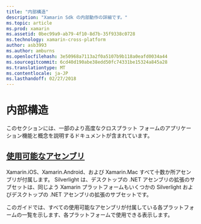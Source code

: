 ```yaml
---
title: "内部構造"
description: "Xamarin Sdk の内部動作の詳細です。"
ms.topic: article
ms.prod: xamarin
ms.assetid: 0bec99a9-ab79-4f10-8d7b-35f9338c0728
ms.technology: xamarin-cross-platform
author: asb3993
ms.author: amburns
ms.openlocfilehash: 3e50968a7113a2f0a5107b9b118a0eafd0034a44
ms.sourcegitcommit: 6cd40d190abe38edd50fc74331be15324a845a28
ms.translationtype: MT
ms.contentlocale: ja-JP
ms.lasthandoff: 02/27/2018
---
```

# <a name="internals"></a>内部構造

このセクションには、一部のより高度なクロスプラット フォームのアプリケーション機能と概念を説明するドキュメントが含まれています。


## <a name="available-assembliescross-platforminternalsavailable-assembliesmd"></a>[使用可能なアセンブリ](~/cross-platform/internals/available-assemblies.md)

Xamarin.iOS、Xamarin.Android、および Xamarin.Mac すべて十数か所アセンブリが付属します。 Silverlight は、デスクトップの .NET アセンブリの拡張のサブセットは、同じよう Xamarin プラットフォームもいくつかの Silverlight およびデスクトップの .NET アセンブリの拡張のサブセットです。

このガイドでは、すべての使用可能なアセンブリが付属している各プラットフォームの一覧を示します、各プラットフォームで使用できる表示します。




